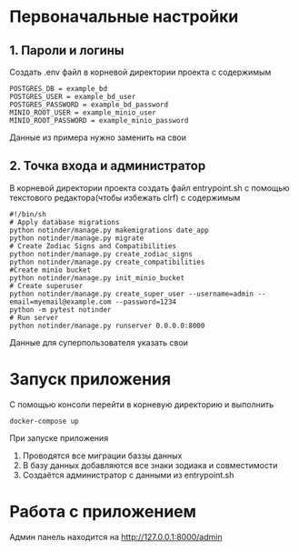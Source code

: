 # Первоначальные настройки
## 1. Пароли и логины
Создать .env файл в корневой директории проекта с содержимым
```
POSTGRES_DB = example_bd
POSTGRES_USER = example_bd_user
POSTGRES_PASSWORD = example_bd_password
MINIO_ROOT_USER = example_minio_user
MINIO_ROOT_PASSWORD = example_minio_password
```
Данные из примера нужно заменить на свои 
## 2. Точка входа и администратор
В корневой директории проекта создать файл entrypoint.sh c помощью текстового редактора(чтобы избежать clrf) с содержимым
```
#!/bin/sh
# Apply database migrations
python notinder/manage.py makemigrations date_app
python notinder/manage.py migrate
# Create Zodiac Signs and Compatibilities
python notinder/manage.py create_zodiac_signs
python notinder/manage.py create_compatibilities
#Create minio bucket
python notinder/manage.py init_minio_bucket
# Create superuser
python notinder/manage.py create_super_user --username=admin --email=myemail@example.com --password=1234
python -m pytest notinder
# Run server
python notinder/manage.py runserver 0.0.0.0:8000
```
Данные для суперпользователя указать свои
# Запуск приложения
С помощью консоли перейти в корневую директорию и выполнить
```
docker-compose up
```
При запуске приложения
1. Проводятся все миграции баззы данных
2. В базу данных добавляются все знаки зодиака и совместимости
3. Создаётся администратор с данными из entrypoint.sh
# Работа с приложением 
Админ панель находится на http://127.0.0.1:8000/admin